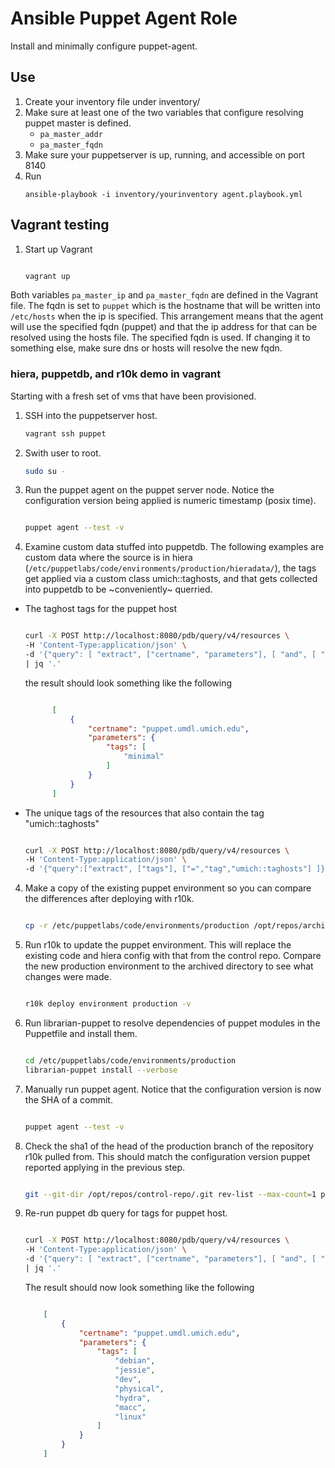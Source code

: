 # Ansible Puppet Agent Role
Install and minimally configure puppet-agent.

## Use

1. Create your inventory file under inventory/
1. Make sure at least one of the two variables that configure resolving puppet master is defined.
    * `pa_master_addr`
    * `pa_master_fqdn`
1. Make sure your puppetserver is up, running, and accessible on port 8140
1. Run
    ```
    ansible-playbook -i inventory/yourinventory agent.playbook.yml
    ```

## Vagrant testing

1. Start up Vagrant
    ```sh
    
    vagrant up
    ```
Both variables `pa_master_ip` and `pa_master_fqdn` are defined in the Vagrant file.
The fqdn is set to `puppet` which is the hostname that will be written into `/etc/hosts` when the ip is specified.
This arrangement means that the agent will use the specified fqdn (puppet) and that the ip address for that can be resolved using the hosts file.
The specified fqdn is used. If changing it to something else, make sure dns or hosts will resolve the new fqdn.

### hiera, puppetdb, and r10k demo in vagrant
Starting with a fresh set of vms that have been provisioned.

1. SSH into the puppetserver host.
    ```sh
    vagrant ssh puppet
    ```
2. Swith user to root. 
    ```sh 
    sudo su -
    ```
3. Run the puppet agent on the puppet server node.  Notice the configuration version being applied is numeric timestamp (posix time).
    ```sh
    
    puppet agent --test -v
    ```
3. Examine custom data stuffed into puppetdb. The following examples are custom data where the source is in hiera (`/etc/puppetlabs/code/environments/production/hieradata/`), the tags get applied via a custom class umich::taghosts, and that gets collected into puppetdb to be ~conveniently~ querried.
  * The taghost tags for the puppet host
      ```sh
      
      curl -X POST http://localhost:8080/pdb/query/v4/resources \
      -H 'Content-Type:application/json' \
      -d '{"query": [ "extract", ["certname", "parameters"], [ "and", [ "=", "title", "Umich::Taghosts"], [ "~", "certname", "^puppet" ] ] ] }' \
      | jq '.'
      ```
    the result should look something like the following
      ```json
      
			[
				{
					"certname": "puppet.umdl.umich.edu",
					"parameters": {
						"tags": [
							"minimal"
						]
					}
				}
			]
      ```
  * The unique tags of the resources that also contain the tag "umich::taghosts"
      ```sh
      
      curl -X POST http://localhost:8080/pdb/query/v4/resources \
      -H 'Content-Type:application/json' \
      -d '{"query":["extract", ["tags"], ["=","tag","umich::taghosts"] ]}' | jq 'map(.tags)|add|unique'
      ```
4. Make a copy of the existing puppet environment so you can compare the differences after deploying with r10k.
    ```sh
    
    cp -r /etc/puppetlabs/code/environments/production /opt/repos/archived-puppet-production
    ```
4. Run r10k to update the puppet environment. This will replace the existing code and hiera config with that from the control repo. Compare the new production environment to the archived directory to see what changes were made.
    ```sh
    
    r10k deploy environment production -v
    ```
5. Run librarian-puppet to resolve dependencies of puppet modules in the Puppetfile and install them.
    ```sh
    
    cd /etc/puppetlabs/code/environments/production
    librarian-puppet install --verbose
    ```
6. Manually run puppet agent.  Notice that the configuration version is now the SHA of a commit.
    ```sh
    
    puppet agent --test -v
    ```
6. Check the sha1 of the head of the production branch of the repository r10k pulled from.  This should match the configuration version puppet reported applying in the previous step.
    ```sh
    
    git --git-dir /opt/repos/control-repo/.git rev-list --max-count=1 production
    ```
7. Re-run puppet db query for tags for puppet host.
    ```sh
    
    curl -X POST http://localhost:8080/pdb/query/v4/resources \
    -H 'Content-Type:application/json' \
    -d '{"query": [ "extract", ["certname", "parameters"], [ "and", [ "=", "title", "Umich::Taghosts"], [ "~", "certname", "^puppet" ] ] ] }' \
    | jq '.'
    ```
    The result should now look something like the following
    ```json
    
		[
			{
				"certname": "puppet.umdl.umich.edu",
				"parameters": {
					"tags": [
						"debian",
						"jessie",
						"dev",
						"physical",
						"hydra",
						"macc",
						"linux"
					]
				}
			}
		]
    ```

